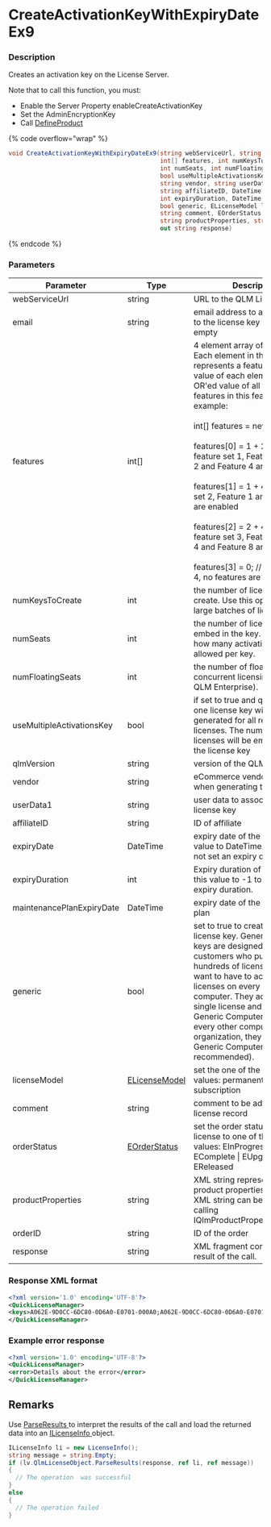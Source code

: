 # CreateActivationKeyWithExpiryDateEx9

### Description

Creates an activation key on the License Server.

Note that to call this function, you must:

* Enable the Server Property enableCreateActivationKey
* Set the AdminEncryptionKey
* Call [DefineProduct](../client-side-methods/defineproduct.md)

{% code overflow="wrap" %}
```csharp
void CreateActivationKeyWithExpiryDateEx9(string webServiceUrl, string email,
                                          int[] features, int numKeysToCreate, 
                                          int numSeats, int numFloatingSeats, 
                                          bool useMultipleActivationsKey, string qlmVersion, 
                                          string vendor, string userData1, 
                                          string affiliateID, DateTime expiryDate, 
                                          int expiryDuration, DateTime maintenancePlanExpiryDate, 
                                          bool generic, ELicenseModel licenseModel, 
                                          string comment, EOrderStatus orderStatus, 
                                          string productProperties, string orderID, 
                                          out string response)
```
{% endcode %}

### Parameters

<table><thead><tr><th width="194">Parameter</th><th width="95.33333333333331">Type</th><th>Description</th></tr></thead><tbody><tr><td>webServiceUrl</td><td>string</td><td>URL to the QLM License Server.</td></tr><tr><td>email</td><td>string</td><td>email address to associate with to the license key - can be empty</td></tr><tr><td>features</td><td>int[]</td><td>4 element array of features. Each element in the array represents a feature set and the value of each element is the OR'ed value of all the enabled features in this feature set. For example:<br><br>int[] features = new features[4];<br><br>features[0] = 1 + 2 + 4; // In feature set 1, Feature 1, Feature 2 and Feature 4 are enabled<br><br>features[1] = 1 + 4; // In feature set 2, Feature 1 and Feature 4 are enabled<br><br>features[2] = 2 + 4 + 8; // In feature set 3, Feature 2, Feature 4 and Feature 8 are enabled<br><br>features[3] = 0; // In feature set 4, no features are enabled</td></tr><tr><td>numKeysToCreate</td><td>int</td><td>the number of licenses to create. Use this option to create large batches of license keys.</td></tr><tr><td>numSeats</td><td>int</td><td>the number of licenses to embed in the key. This controls how many activations are allowed per key.</td></tr><tr><td>numFloatingSeats</td><td>int</td><td>the number of floating seats for concurrent licensing (requires QLM Enterprise).</td></tr><tr><td>useMultipleActivationsKey</td><td>bool</td><td>if set to true and quantity > 1, one license key will be generated for all required licenses. The number of licenses will be embedded in the license key</td></tr><tr><td>qlmVersion</td><td>string</td><td>version of the QLM Engine</td></tr><tr><td>vendor</td><td>string</td><td>eCommerce vendor to use when generating the key</td></tr><tr><td>userData1</td><td>string</td><td>user data to associate with the license key</td></tr><tr><td>affiliateID</td><td>string</td><td>ID of affiliate</td></tr><tr><td>expiryDate</td><td>DateTime</td><td>expiry date of the key. Set this value to DateTime.MinValue to not set an expiry date.</td></tr><tr><td>expiryDuration</td><td>int</td><td>Expiry duration of the key. Set this value to -1 to not set an expiry duration.</td></tr><tr><td>maintenancePlanExpiryDate</td><td>DateTime</td><td>expiry date of the maintenance plan</td></tr><tr><td>generic</td><td>bool</td><td>set to true to create a generic license key. Generic license keys are designed for enterprise customers who purchase hundreds of licenses and do not want to have to activate licenses on every single computer. They activate a single license and get back a Generic Computer Key. Then on every other computer in the organization, they use the Generic Computer Key (not recommended).</td></tr><tr><td>licenseModel</td><td><a href="../enums/elicensemodel.md">ELicenseModel</a></td><td>set the one of the allowed values: permanent | trial | subscription</td></tr><tr><td>comment</td><td>string</td><td>comment to be added to the license record</td></tr><tr><td>orderStatus</td><td><a href="../enums/eorderstatus.md">EOrderStatus</a></td><td>set the order status of the license to one of the allowed values: EInProgress | EComplete | EUpgraded | EReleased</td></tr><tr><td>productProperties</td><td>string</td><td>XML string representing the product properties to set. The XML string can be created by calling IQlmProductProperties.Serialize.</td></tr><tr><td>orderID</td><td>string</td><td>ID of the order</td></tr><tr><td>response</td><td>string</td><td>XML fragment containing the result of the call.</td></tr></tbody></table>

### Response XML format

```xml
<?xml version='1.0' encoding='UTF-8'?>
<QuickLicenseManager>
<keys>A062E-9D0CC-6DC80-0D6A0-E0701-000A0;A062E-9D0CC-6DC80-0D6A0-E0701-000A0</keys>
</QuickLicenseManager>
```

### Example error response

```xml
<?xml version='1.0' encoding='UTF-8'?>
<QuickLicenseManager>
<error>Details about the error</error>
</QuickLicenseManager>
```

## Remarks

Use [ParseResults ](../../iqlmcustomerinfo/methods/parseresults.md)to interpret the results of the call and load the returned data into an [ILicenseInfo ](../../ilicenseinfo/)object.

```csharp
ILicenseInfo li = new LicenseInfo();
string message = string.Empty;
if (lv.QlmLicenseObject.ParseResults(response, ref li, ref message))
{
  // The operation  was successful	
}
else
{
  // The operation failed
}
```
